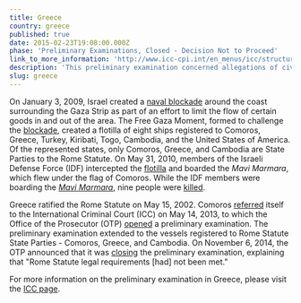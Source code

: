 ```yaml
---
title: Greece
country: greece
published: true
date: 2015-02-23T19:08:00.000Z
phase: 'Preliminary Examinations, Closed - Decision Not to Proceed'
link_to_more_information: 'http://www.icc-cpi.int/en_menus/icc/structure%20of%20the%20court/office%20of%20the%20prosecutor/comm%20and%20ref/pe-cdnp/comoros/Pages/default.aspx'
description: 'This preliminary examination concerned allegations of civilian deaths during the boarding of the Mavi Marmara as it attempted to breach the Israeli blockade of the Gaza Strip. The Office of the Prosecutor closed the preliminary examination on June 11, 2014.'
slug: greece
---
```



On January 3, 2009, Israel created a [naval blockade](http://www.globalsecurity.org/military/world/palestine/gaza-blockade.htm) around the coast surrounding the Gaza Strip as part of an effort to limit the flow of certain goods in and out of the area. The Free Gaza Moment, formed to challenge the [blockade](http://www.aljazeera.com/indepth/features/2011/10/20111030172356990380.html), created a flotilla of eight ships registered to Comoros, Greece, Turkey, Kiribati, Togo, Cambodia, and the United States of America. Of the represented states, only Comoros, Greece, and Cambodia are State Parties to the Rome Statute. On May 31, 2010, members of the Israeli Defense Force (IDF) intercepted the [flotilla](http://www.theguardian.com/world/2010/may/31/israeli-attacks-gaza-flotilla-activists) and boarded the *Mavi Marmara*, which flew under the flag of Comoros. While the IDF members were boarding the [*Mavi Marmara*](http://www.bbc.com/news/world-middle-east-29934002), nine people were [killed](http://www.nbcnews.com/id/37423584/ns/world_news-mideast_n_africa/t/bloody-israeli-raid-flotilla-sparks-crisis/#.VztRy_krLIU).

Greece ratified the Rome Statute on May 15, 2002. Comoros [referred](https://www.legal-tools.org/uploads/tx_ltpdb/doc1615044_05.pdf) itself to the International Criminal Court (ICC) on May 14, 2013, to which the Office of the Prosecutor (OTP) [opened](http://www.responsibilitytoprotect.org/index.php/crises/crisis-in-the-central-african-republic) a preliminary examination. The preliminary examination extended to the vessels registered to Rome Statute State Parties - Comoros, Greece, and Cambodia. On November 6, 2014, the OTP announced that it was [closing](https://www.icc-cpi.int//Pages/item.aspx?name=otp-statement-06-11-2014) the preliminary examination, explaining that "Rome Statute legal requirements [had] not been met."

For more information on the preliminary examination in Greece, please visit the [ICC page](https://www.icc-cpi.int/comoros).